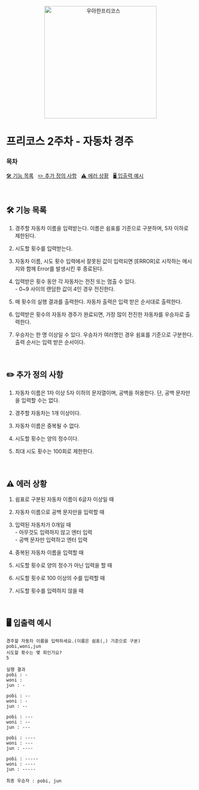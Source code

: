 <p align="center">
  <img src="https://i.ibb.co/D1CHbsB/logo-dark.png" width=300 alt="우아한프리코스"/>
</p>

# 프리코스 2주차 - 자동차 경주

### 목차

[🛠️ 기능 목록](#️-기능-목록) &nbsp;
[✏️ 추가 정의 사항](#️-추가-정의-사항) &nbsp;
[⚠️ 에러 상황](#️-에러-상황) &nbsp;
[🖥️ 입출력 예시](#️-입출력-예시)

<br/>

## 🛠️ 기능 목록

1. 경주할 자동차 이름을 입력받는다. 이름은 쉼표를 기준으로 구분하며, 5자 이하로 제한된다.

2. 시도할 횟수를 입력받는다.
3. 자동차 이름, 시도 횟수 입력에서 잘못된 값이 입력되면 [ERROR]로 시작하는 메시지와 함께 Error를 발생시킨 후 종료된다.
4. 입력받은 횟수 동안 각 자동차는 전진 또는 멈출 수 있다.<br/>- 0~9 사이의 랜덤한 값이 4인 경우 전진한다.
5. 매 횟수의 실행 결과를 출력한다. 자동차 출력은 입력 받은 순서대로 출력한다.
6. 입력받은 횟수의 자동차 경주가 완료되면, 가장 많이 전진한 자동차를 우승자로 출력한다.
7. 우승자는 한 명 이상일 수 있다. 우승자가 여러명인 경우 쉼표를 기준으로 구분한다. 출력 순서는 입력 받은 순서이다.

<br/>

## ✏️ 추가 정의 사항

1. 자동차 이름은 1자 이상 5자 이하의 문자열이며, 공백을 허용한다. 단, 공백 문자만을 입력할 수는 없다.

2. 경주할 자동차는 1개 이상이다.
3. 자동차 이름은 중복될 수 없다.
4. 시도할 횟수는 양의 정수이다.
5. 최대 시도 횟수는 100회로 제한한다.

<br/>

## ⚠️ 에러 상황

1. 쉼표로 구분된 자동차 이름이 6글자 이상일 때

2. 자동차 이름으로 공백 문자만을 입력할 때
3. 입력된 자동차가 0개일 때<br/>- 아무것도 입력하지 않고 엔터 입력<br/>- 공백 문자만 입력하고 엔터 입력
4. 중복된 자동차 이름을 입력할 때
5. 시도할 횟수로 양의 정수가 아닌 입력을 할 때
6. 시도할 횟수로 100 이상의 수를 입력할 때
7. 시도할 횟수를 입력하지 않을 때

<br/>

## 🖥️ 입출력 예시

```
경주할 자동차 이름을 입력하세요.(이름은 쉼표(,) 기준으로 구분)
pobi,woni,jun
시도할 횟수는 몇 회인가요?
5

실행 결과
pobi : -
woni :
jun : -

pobi : --
woni : -
jun : --

pobi : ---
woni : --
jun : ---

pobi : ----
woni : ---
jun : ----

pobi : -----
woni : ----
jun : -----

최종 우승자 : pobi, jun
```
